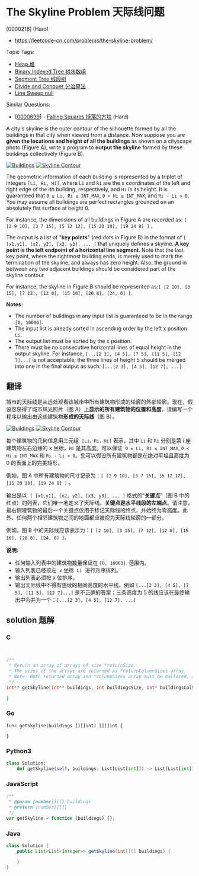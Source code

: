 # The Skyline Problem 天际线问题

[0000218] (Hard)

- https://leetcode-cn.com/problems/the-skyline-problem/

Topic Tags:

- [Heap 堆](https://leetcode-cn.com/tag/heap/)
- [Binary Indexed Tree 树状数组](https://leetcode-cn.com/tag/binary-indexed-tree/)
- [Segment Tree 线段树](https://leetcode-cn.com/tag/segment-tree/)
- [Divide and Conquer 分治算法](https://leetcode-cn.com/tag/divide-and-conquer/)
- [Line Sweep null](https://leetcode-cn.com/tag/line-sweep/)

Similar Questions:

- [[0000699](https://leetcode-cn.com/problems/falling-squares/)] - [Falling Squares 掉落的方块](./0000699.falling-squares.md) (Hard)

A city's skyline is the outer contour of the silhouette formed by all the buildings in that city when viewed from a distance. Now suppose you are **given the locations and height of all the buildings** as shown on a cityscape photo (Figure A), write a program to **output the skyline** formed by these buildings collectively (Figure B).

[![Buildings](https://assets.leetcode.com/uploads/2018/10/22/skyline1.png)](/static/images/problemset/skyline1.jpg) [![Skyline Contour](https://assets.leetcode.com/uploads/2018/10/22/skyline2.png)](/static/images/problemset/skyline2.jpg)

The geometric information of each building is represented by a triplet of integers `[Li, Ri, Hi]`, where `Li` and `Ri` are the x coordinates of the left and right edge of the ith building, respectively, and `Hi` is its height. It is guaranteed that `0 ≤ Li, Ri ≤ INT_MAX`, `0 < Hi ≤ INT_MAX`, and `Ri - Li > 0`. You may assume all buildings are perfect rectangles grounded on an absolutely flat surface at height 0.

For instance, the dimensions of all buildings in Figure A are recorded as: `[ [2 9 10], [3 7 15], [5 12 12], [15 20 10], [19 24 8] ]` .

The output is a list of "**key points**" (red dots in Figure B) in the format of `[ [x1,y1], [x2, y2], [x3, y3], ... ]` that uniquely defines a skyline. **A key point is the left endpoint of a horizontal line segment**. Note that the last key point, where the rightmost building ends, is merely used to mark the termination of the skyline, and always has zero height. Also, the ground in between any two adjacent buildings should be considered part of the skyline contour.

For instance, the skyline in Figure B should be represented as:`[ [2 10], [3 15], [7 12], [12 0], [15 10], [20 8], [24, 0] ]`.

**Notes:**

- The number of buildings in any input list is guaranteed to be in the range `[0, 10000]`.
- The input list is already sorted in ascending order by the left x position `Li`.
- The output list must be sorted by the x position.
- There must be no consecutive horizontal lines of equal height in the output skyline. For instance, `[...[2 3], [4 5], [7 5], [11 5], [12 7]...]` is not acceptable; the three lines of height 5 should be merged into one in the final output as such: `[...[2 3], [4 5], [12 7], ...]`

## 翻译

城市的天际线是从远处观看该城市中所有建筑物形成的轮廓的外部轮廓。现在，假设您获得了城市风光照片（图 A）上**显示的所有建筑物的位置和高度**，请编写一个程序以输出由这些建筑物**形成的天际线**（图 B）。

[![Buildings](https://assets.leetcode-cn.com/aliyun-lc-upload/uploads/2018/10/22/skyline1.png)](/static/images/problemset/skyline1.jpg) [![Skyline Contour](https://assets.leetcode-cn.com/aliyun-lc-upload/uploads/2018/10/22/skyline2.png)](/static/images/problemset/skyline2.jpg)

每个建筑物的几何信息用三元组  `[Li，Ri，Hi]` 表示，其中 `Li` 和 `Ri` 分别是第 i 座建筑物左右边缘的 x 坐标，`Hi` 是其高度。可以保证  `0 ≤ Li, Ri ≤ INT_MAX`, `0 < Hi ≤ INT_MAX` 和 `Ri - Li > 0`。您可以假设所有建筑物都是在绝对平坦且高度为 0 的表面上的完美矩形。

例如，图 A 中所有建筑物的尺寸记录为：`[ [2 9 10], [3 7 15], [5 12 12], [15 20 10], [19 24 8] ]` 。

输出是以  `[ [x1,y1], [x2, y2], [x3, y3], ... ]` 格式的“**关键点**”（图 B 中的红点）的列表，它们唯一地定义了天际线。**关键点是水平线段的左端点**。请注意，最右侧建筑物的最后一个关键点仅用于标记天际线的终点，并始终为零高度。此外，任何两个相邻建筑物之间的地面都应被视为天际线轮廓的一部分。

例如，图 B 中的天际线应该表示为：`[ [2 10], [3 15], [7 12], [12 0], [15 10], [20 8], [24, 0] ]`。

**说明:**

- 任何输入列表中的建筑物数量保证在 `[0, 10000]`  范围内。
- 输入列表已经按左  `x` 坐标  `Li`  进行升序排列。
- 输出列表必须按 x 位排序。
- 输出天际线中不得有连续的相同高度的水平线。例如 `[...[2 3], [4 5], [7 5], [11 5], [12 7]...]` 是不正确的答案；三条高度为 5 的线应该在最终输出中合并为一个：`[...[2 3], [4 5], [12 7], ...]`

## solution 题解

### C

```c


/**
 * Return an array of arrays of size *returnSize.
 * The sizes of the arrays are returned as *returnColumnSizes array.
 * Note: Both returned array and *columnSizes array must be malloced, assume caller calls free().
 */
int** getSkyline(int** buildings, int buildingsSize, int* buildingsColSize, int* returnSize, int** returnColumnSizes){

}
```

### Go

```golang
func getSkyline(buildings [][]int) [][]int {

}
```

### Python3

```python
class Solution:
    def getSkyline(self, buildings: List[List[int]]) -> List[List[int]]:
```

### JavaScript

```javascript
/**
 * @param {number[][]} buildings
 * @return {number[][]}
 */
var getSkyline = function (buildings) {};
```

### Java

```java
class Solution {
    public List<List<Integer>> getSkyline(int[][] buildings) {

    }
}
```
